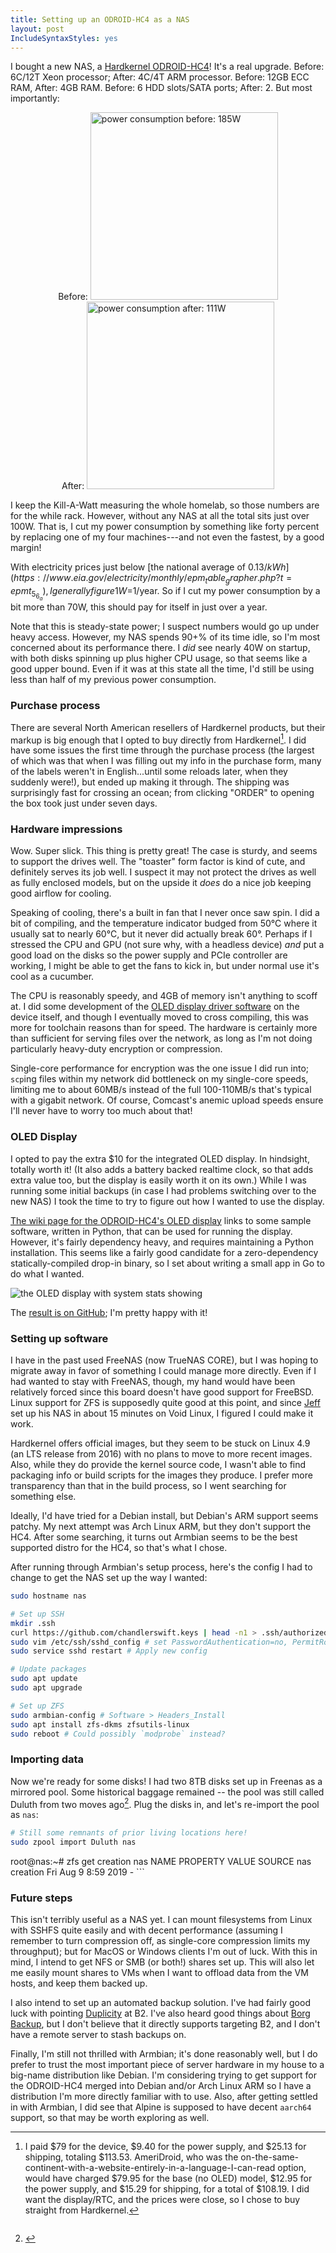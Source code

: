 ```yaml
---
title: Setting up an ODROID-HC4 as a NAS
layout: post
IncludeSyntaxStyles: yes
---
```


I bought a new NAS, a [Hardkernel
ODROID-HC4](https://www.hardkernel.com/shop/odroid-hc4-oled/)! It's a real
upgrade. Before: 6C/12T Xeon processor; After: 4C/4T ARM processor. Before: 12GB
ECC RAM, After: 4GB RAM. Before: 6 HDD slots/SATA ports; After: 2. But most
importantly:

<div style="display: flex; flex-wrap: wrap; justify-content: center;">
    <span>Before:
    <img alt="power consumption before: 185W" width=300px src="/images/odroidhc4/power-before.jpg">
    </span>
    <span>After:
    <img alt="power consumption after: 111W" width=300px src="/images/odroidhc4/power-after.jpg">
    </span>
</div>

I keep the Kill-A-Watt measuring the whole homelab, so those numbers are for the
while rack. However, without any NAS at all the total sits just over 100W.
That is, I cut my power consumption by something like forty percent by replacing
one of my four machines---and not even the fastest, by a good margin!

With electricity prices just below [the national average of
$0.13/kWh](https://www.eia.gov/electricity/monthly/epm_table_grapher.php?t=epmt_5_6_a),
I generally figure 1W=$1/year. So if I cut my power consumption by a bit more
than 70W, this should pay for itself in just over a year.

Note that this is steady-state power; I suspect numbers would go up under heavy
access. However, my NAS spends 90+% of its time idle, so I'm most concerned
about its performance there. I _did_ see nearly 40W on startup, with both disks
spinning up plus higher CPU usage, so that seems like a good upper bound. Even
if it was at this state all the time, I'd still be using less than half of my
previous power consumption.

### Purchase process
There are several North American resellers of Hardkernel products, but their
markup is big enough that I opted to buy directly from
Hardkernel[^pricing-breakdown]. I did have some issues the first time through
the purchase process (the largest of which was that when I was filling out my
info in the purchase form, many of the labels weren't in English...until some
reloads later, when they suddenly were!), but ended up making it through. The
shipping was surprisingly fast for crossing an ocean; from clicking "ORDER" to
opening the box took just under seven days.

[^pricing-breakdown]: I paid $79 for the device, $9.40 for the power supply, and
    $25.13 for shipping, totaling $113.53. AmeriDroid, who was the
    on-the-same-continent-with-a-website-entirely-in-a-language-I-can-read
    option, would have charged $79.95 for the base (no OLED) model, $12.95 for
    the power supply, and $15.29 for shipping, for a total of $108.19. I did
    want the display/RTC, and the prices were close, so I chose to buy straight
    from Hardkernel.

### Hardware impressions
Wow. Super slick. This thing is pretty great! The case is sturdy, and seems to
support the drives well. The "toaster" form factor is kind of cute, and
definitely serves its job well. I suspect it may not protect the drives as well
as fully enclosed models, but on the upside it _does_ do a nice job keeping good
airflow for cooling.

Speaking of cooling, there's a built in fan that I never once saw spin. I did a
bit of compiling, and the temperature indicator budged from 50°C where it
usually sat to nearly 60°C, but it never did actually break 60°. Perhaps if I
stressed the CPU and GPU (not sure why, with a headless device) _and_ put a good
load on the disks so the power supply and PCIe controller are working, I might
be able to get the fans to kick in, but under normal use it's cool as a
cucumber.

The CPU is reasonably speedy, and 4GB of memory isn't anything to scoff at. I
did some development of the [OLED display driver software](#oled-display) on the
device itself, and though I eventually moved to cross compiling, this was more
for toolchain reasons than for speed. The hardware is certainly more than
sufficient for serving files over the network, as long as I'm not doing
particularly heavy-duty encryption or compression.

Single-core performance for encryption was the one issue I did run into;
`scp`ing files within my network did bottleneck on my single-core speeds,
limiting me to about 60MB/s instead of the full 100-110MB/s that's typical with
a gigabit network. Of course, Comcast's anemic upload speeds ensure I'll never
have to worry too much about that!

### OLED Display
I opted to pay the extra $10 for the integrated OLED display. In hindsight,
totally worth it! (It also adds a battery backed realtime clock, so that adds
extra value too, but the display is easily worth it on its own.) While I was
running some initial backups (in case I had problems switching over to the new
NAS) I took the time to try to figure out how I wanted to use the display.

[The wiki page for the ODROID-HC4's OLED display](https://wiki.odroid.com/odroid-hc4/application_note/oled)
links to some sample software, written in Python, that can be used for running
the display. However, it's fairly dependency heavy, and requires maintaining
a Python installation. This seems like a fairly good candidate for a
zero-dependency statically-compiled drop-in binary, so I set about writing a
small app in Go to do what I wanted.

![the OLED display with system stats showing](/images/odroidhc4/display.jpg)

The [result is on GitHub](https://github.com/ChandlerSwift/odroidhc4-display);
I'm pretty happy with it!

### Setting up software
I have in the past used FreeNAS (now TrueNAS CORE), but I was hoping to migrate
away in favor of something I could manage more directly. Even if I had wanted to
stay with FreeNAS, though, my hand would have been relatively forced since this
board doesn't have good support for FreeBSD. Linux support for ZFS is supposedly
quite good at this point, and since [Jeff](https://blackolivepineapple.pizza)
set up his NAS in about 15 minutes on Void Linux, I figured I could make it
work.

Hardkernel offers official images, but they seem to be stuck on Linux 4.9 (an
LTS release from 2016) with no plans to move to more recent images. Also, while
they do provide the kernel source code, I wasn't able to find packaging info or
build scripts for the images they produce. I prefer more transparency than that
in the build process, so I went searching for something else.

Ideally, I'd have tried for a Debian install, but Debian's ARM support seems
patchy. My next attempt was Arch Linux ARM, but they don't support the HC4.
After some searching, it turns out Armbian seems to be the best supported distro
for the HC4, so that's what I chose.

After running through Armbian's setup process, here's the config I had to change
to get the NAS set up the way I wanted:

```sh
sudo hostname nas

# Set up SSH
mkdir .ssh
curl https://github.com/chandlerswift.keys | head -n1 > .ssh/authorized_keys
sudo vim /etc/ssh/sshd_config # set PasswordAuthentication=no, PermitRootLogin=no
sudo service sshd restart # Apply new config

# Update packages
sudo apt update
sudo apt upgrade

# Set up ZFS
sudo armbian-config # Software > Headers_Install
sudo apt install zfs-dkms zfsutils-linux
sudo reboot # Could possibly `modprobe` instead?
```

### Importing data
Now we're ready for some disks! I had two 8TB disks set up in Freenas as a
mirrored pool. Some historical baggage remained -- the pool was still called
Duluth from two moves ago[^long-time]. Plug the disks in, and let's re-import
the pool as `nas`:
```sh
# Still some remnants of prior living locations here!
sudo zpool import Duluth nas
```

[^long-time]: 
    ```
root@nas:~# zfs get creation nas
NAME  PROPERTY  VALUE                  SOURCE
nas   creation  Fri Aug  9  8:59 2019  -
    ```

### Future steps
This isn't terribly useful as a NAS yet. I can mount filesystems from Linux with
SSHFS quite easily and with decent performance (assuming I remember to turn
compression off, as single-core compression limits my throughput); but for MacOS
or Windows clients I'm out of luck. With this in mind, I intend to get NFS or
SMB (or both!) shares set up. This will also let me easily mount shares to VMs
when I want to offload data from the VM hosts, and keep them backed up.

I also intend to set up an automated backup solution. I've had fairly good luck
with pointing [Duplicity](http://duplicity.nongnu.org/) at B2. I've also heard
good things about [Borg Backup](https://www.borgbackup.org/), but I don't
believe that it directly supports targeting B2, and I don't have a remote server
to stash backups on.

Finally, I'm still not thrilled with Armbian; it's done reasonably well, but I
do prefer to trust the most important piece of server hardware in my house to a
big-name distribution like Debian. I'm considering trying to get support for
the ODROID-HC4 merged into Debian and/or Arch Linux ARM so I have a distribution
I'm more directly familiar with to use. Also, after getting settled in with
Armbian, I did see that Alpine is supposed to have decent `aarch64` support, so
that may be worth exploring as well.

